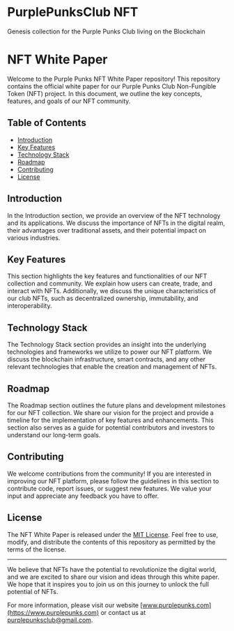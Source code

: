 # PurplePunksClub NFT
Genesis collection for the Purple Punks Club living on the Blockchain

# NFT White Paper

Welcome to the Purple Punks NFT White Paper repository! This repository contains the official white paper for our Purple Punks Club Non-Fungible Token (NFT) project. In this document, we outline the key concepts, features, and goals of our NFT community.

## Table of Contents

- [Introduction](#introduction)
- [Key Features](#key-features)
- [Technology Stack](#technology-stack)
- [Roadmap](#roadmap)
- [Contributing](#contributing)
- [License](#license)

## Introduction

In the Introduction section, we provide an overview of the NFT technology and its applications. We discuss the importance of NFTs in the digital realm, their advantages over traditional assets, and their potential impact on various industries.

## Key Features

This section highlights the key features and functionalities of our NFT collection and community. We explain how users can create, trade, and interact with NFTs. Additionally, we discuss the unique characteristics of our club NFTs, such as decentralized ownership, immutability, and interoperability.

## Technology Stack

The Technology Stack section provides an insight into the underlying technologies and frameworks we utilize to power our NFT platform. We discuss the blockchain infrastructure, smart contracts, and any other relevant technologies that enable the creation and management of NFTs.

## Roadmap

The Roadmap section outlines the future plans and development milestones for our NFT collection. We share our vision for the project and provide a timeline for the implementation of key features and enhancements. This section also serves as a guide for potential contributors and investors to understand our long-term goals.

## Contributing

We welcome contributions from the community! If you are interested in improving our NFT platform, please follow the guidelines in this section to contribute code, report issues, or suggest new features. We value your input and appreciate any feedback you have to offer.

## License

The NFT White Paper is released under the [MIT License](LICENSE). Feel free to use, modify, and distribute the contents of this repository as permitted by the terms of the license.

---

We believe that NFTs have the potential to revolutionize the digital world, and we are excited to share our vision and ideas through this white paper. We hope that it inspires you to join us on this journey to unlock the full potential of NFTs.

For more information, please visit our website [www.purplepunks.com](https://www.purplepunks.com) or contact us at [purplepunksclub@gmail.com](mailto:purplepunks@gmail.com).

